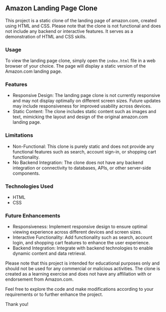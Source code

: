 ## Amazon Landing Page Clone

This project is a static clone of the landing page of amazon.com, created using HTML and CSS. Please note that the clone is not functional and does not include any backend or interactive features. It serves as a demonstration of HTML and CSS skills.

### Usage
To view the landing page clone, simply open the `index.html` file in a web browser of your choice. The page will display a static version of the Amazon.com landing page.

### Features
- Responsive Design: The landing page clone is not currently responsive and may not display optimally on different screen sizes. Future updates may include responsiveness for improved usability across devices.
- Static Content: The clone includes static content such as images and text, mimicking the layout and design of the original amazon.com landing page.

### Limitations
- Non-Functional: This clone is purely static and does not provide any functional features such as search, account sign-in, or shopping cart functionality.
- No Backend Integration: The clone does not have any backend integration or connectivity to databases, APIs, or other server-side components.

### Technologies Used
- HTML
- CSS

### Future Enhancements
- Responsiveness: Implement responsive design to ensure optimal viewing experience across different devices and screen sizes.
- Interactive Functionality: Add functionality such as search, account login, and shopping cart features to enhance the user experience.
- Backend Integration: Integrate with backend technologies to enable dynamic content and data retrieval.

Please note that this project is intended for educational purposes only and should not be used for any commercial or malicious activities. The clone is created as a learning exercise and does not have any affiliation with or endorsement from Amazon.com.

Feel free to explore the code and make modifications according to your requirements or to further enhance the project.

Thank you!
